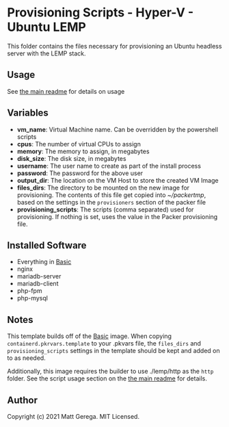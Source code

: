# Provisioning Scripts - Hyper-V - Ubuntu LEMP

This folder contains the files necessary for provisioning an Ubuntu headless server with the LEMP stack.


## Usage

See [the main readme][Home] for details on usage

## Variables

* **vm_name**: Virtual Machine name.  Can be overridden by the powershell scripts
* **cpus**: The number of virtual CPUs to assign
* **memory**: The memory to assign, in megabytes
* **disk_size**: The disk size, in megabytes
* **username**: The user name to create as part of the install process
* **password**: The password for the above user
* **output_dir**: The location on the VM Host to store the created VM Image
* **files_dirs**: The directory to be mounted on the new image for provisioning.  The contents of this file get copied into *~/packertmp*, based on the settings in the `provisioners` section of the packer file
* **provisioning_scripts**: The scripts (comma separated) used for provisioning.  If nothing is set, uses the value in the Packer provisioning file.

## Installed Software

* Everything in [Basic][Basic]
* nginx
* mariadb-server
* mariadb-client
* php-fpm
* php-mysql

## Notes
This template builds off of the [Basic][Basic] image.  When copying `containerd.pkrvars.template` to your .pkvars file, the `files_dirs` and `provisioning_scripts` settings in the template should be kept and added on to as needed.

Additionally, this image requires the builder to use ./lemp/http as the `http` folder.  See the script usage section on the [the main readme][Home] for details.


## Author

Copyright (c) 2021 Matt Gerega. MIT Licensed.

[Home]: ../../README.md
[Basic]: ../basic/README.md
